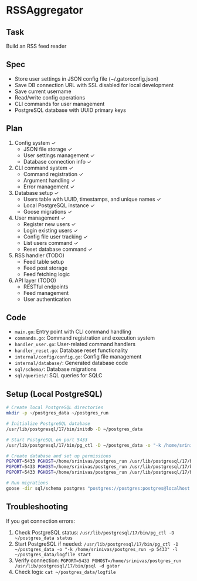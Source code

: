 # RSSAggregator

## Task
Build an RSS feed reader

## Spec
- Store user settings in JSON config file (~/.gatorconfig.json)
- Save DB connection URL with SSL disabled for local development
- Save current username
- Read/write config operations
- CLI commands for user management
- PostgreSQL database with UUID primary keys

## Plan
1. Config system ✓
   - JSON file storage ✓
   - User settings management ✓
   - Database connection info ✓
2. CLI command system ✓
   - Command registration ✓
   - Argument handling ✓
   - Error management ✓
3. Database setup ✓
   - Users table with UUID, timestamps, and unique names ✓
   - Local PostgreSQL instance ✓
   - Goose migrations ✓
4. User management ✓
   - Register new users ✓
   - Login existing users ✓
   - Config file user tracking ✓
   - List users command ✓
   - Reset database command ✓
5. RSS handler (TODO)
   - Feed table setup
   - Feed post storage
   - Feed fetching logic
6. API layer (TODO)
   - RESTful endpoints
   - Feed management
   - User authentication

## Code
- `main.go`: Entry point with CLI command handling
- `commands.go`: Command registration and execution system
- `handler_user.go`: User-related command handlers
- `handler_reset.go`: Database reset functionality
- `internal/config/config.go`: Config file management
- `internal/database/`: Generated database code
- `sql/schema/`: Database migrations
- `sql/queries/`: SQL queries for SQLC

## Setup (Local PostgreSQL)
```bash
# Create local PostgreSQL directories
mkdir -p ~/postgres_data ~/postgres_run

# Initialize PostgreSQL database
/usr/lib/postgresql/17/bin/initdb -D ~/postgres_data

# Start PostgreSQL on port 5433
/usr/lib/postgresql/17/bin/pg_ctl -D ~/postgres_data -o "-k /home/srinivas/postgres_run -p 5433" -l ~/postgres_data/logfile start

# Create database and set up permissions
PGPORT=5433 PGHOST=/home/srinivas/postgres_run /usr/lib/postgresql/17/bin/createdb gator
PGPORT=5433 PGHOST=/home/srinivas/postgres_run /usr/lib/postgresql/17/bin/psql -d gator -c "CREATE USER postgres WITH PASSWORD 'postgres' SUPERUSER;"
PGPORT=5433 PGHOST=/home/srinivas/postgres_run /usr/lib/postgresql/17/bin/psql -d gator -c "GRANT ALL PRIVILEGES ON DATABASE gator TO postgres;"

# Run migrations
goose -dir sql/schema postgres "postgres://postgres:postgres@localhost:5433/gator?sslmode=disable" up
```

## Troubleshooting
If you get connection errors:
1. Check PostgreSQL status: `/usr/lib/postgresql/17/bin/pg_ctl -D ~/postgres_data status`
2. Start PostgreSQL if needed: `/usr/lib/postgresql/17/bin/pg_ctl -D ~/postgres_data -o "-k /home/srinivas/postgres_run -p 5433" -l ~/postgres_data/logfile start`
3. Verify connection: `PGPORT=5433 PGHOST=/home/srinivas/postgres_run /usr/lib/postgresql/17/bin/psql -d gator`
4. Check logs: `cat ~/postgres_data/logfile`